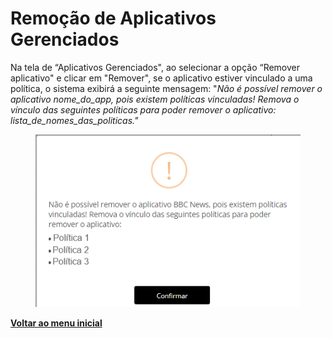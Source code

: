 # Remoção de Aplicativos Gerenciados

Na tela de “Aplicativos Gerenciados", ao selecionar a opção “Remover aplicativo" e clicar em "Remover", se o aplicativo estiver vinculado a uma política, o sistema exibirá a seguinte mensagem: "_Não é possível remover o aplicativo nome\_do\_app, pois existem políticas vinculadas! Remova o vínculo das seguintes políticas para poder remover o aplicativo: lista\_de\_nomes\_das\_politicas."_

<figure><img src="../../.gitbook/assets/image (7) (1) (1) (1) (1).png" alt=""><figcaption></figcaption></figure>

[**Voltar ao menu inicial**](./)
